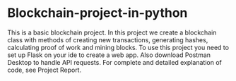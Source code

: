 # Blockchain-project-in-python
This is a basic blockchain project. In this project we create a blockchain class with methods of creating new transactions, generating hashes, 
calculating proof of work and mining blocks. 
To use this project you need to set up Flask on your ide to create a web app. Also download Postman Desktop to handle API requests. 
For complete and detailed explanation of code, see Project Report. 
